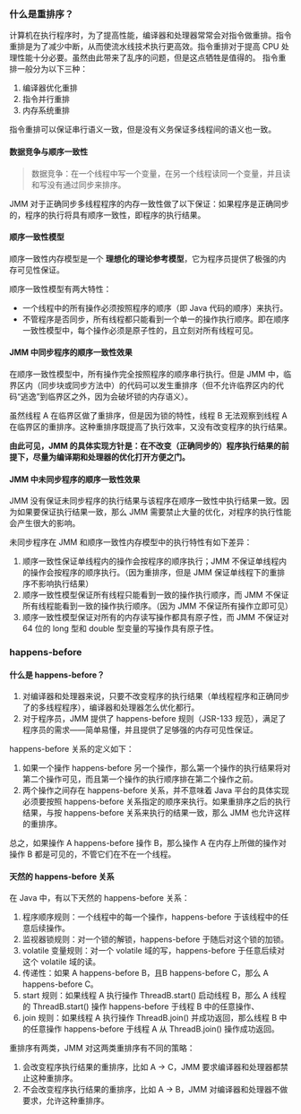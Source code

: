 ### 什么是重排序？
计算机在执行程序时，为了提高性能，编译器和处理器常常会对指令做重排。指令重排是为了减少中断，从而使流水线技术执行更高效。指令重排对于提高 CPU 处理性能十分必要。虽然由此带来了乱序的问题，但是这点牺牲是值得的。
指令重排一般分为以下三种：

1. 编译器优化重排
2. 指令并行重排
3. 内存系统重排

指令重排可以保证串行语义一致，但是没有义务保证多线程间的语义也一致。

#### 数据竞争与顺序一致性
> 数据竞争：在一个线程中写一个变量，在另一个线程读同一个变量，并且读和写没有通过同步来排序。

JMM 对于正确同步多线程程序的内存一致性做了以下保证：如果程序是正确同步的，程序的执行将具有顺序一致性，即程序的执行结果。

#### 顺序一致性模型
顺序一致性内存模型是一个 **理想化的理论参考模型**，它为程序员提供了极强的内存可见性保证。

顺序一致性模型有两大特性：
- 一个线程中的所有操作必须按照程序的顺序（即 Java 代码的顺序）来执行。
- 不管程序是否同步，所有线程都只能看到一个单一的操作执行顺序。即在顺序一致性模型中，每个操作必须是原子性的，且立刻对所有线程可见。

#### JMM 中同步程序的顺序一致性效果
在顺序一致性模型中，所有操作完全按照程序的顺序串行执行。但是 JMM 中，临界区内（同步块或同步方法中）的代码可以发生重排序（但不允许临界区内的代码“逃逸”到临界区之外，因为会破坏锁的内存语义）。

虽然线程 A 在临界区做了重排序，但是因为锁的特性，线程 B 无法观察到线程 A 在临界区的重排序。这种重排序既提高了执行效率，又没有改变程序的执行结果。

**由此可见，JMM 的具体实现方针是：在不改变（正确同步的）程序执行结果的前提下，尽量为编译期和处理器的优化打开方便之门。**

#### JMM 中未同步程序的顺序一致性效果
JMM 没有保证未同步程序的执行结果与该程序在顺序一致性中执行结果一致。因为如果要保证执行结果一致，那么 JMM 需要禁止大量的优化，对程序的执行性能会产生很大的影响。

未同步程序在 JMM 和顺序一致性内存模型中的执行特性有如下差异：

1. 顺序一致性保证单线程内的操作会按程序的顺序执行；JMM 不保证单线程内的操作会按程序的顺序执行。（因为重排序，但是 JMM 保证单线程下的重排序不影响执行结果）
2. 顺序一致性模型保证所有线程只能看到一致的操作执行顺序，而 JMM 不保证所有线程能看到一致的操作执行顺序。（因为 JMM 不保证所有操作立即可见）
3. 顺序一致性模型保证对所有的内存读写操作都具有原子性，而 JMM 不保证对 64 位的 long 型和 double 型变量的写操作具有原子性。

### happens-before
#### 什么是 happens-before？
1. 对编译器和处理器来说，只要不改变程序的执行结果（单线程程序和正确同步了的多线程程序），编译器和处理器怎么优化都行。
2. 对于程序员，JMM 提供了 happens-before 规则（JSR-133 规范），满足了程序员的需求——简单易懂，并且提供了足够强的内存可见性保证。

happens-before 关系的定义如下：
1. 如果一个操作 happens-before 另一个操作，那么第一个操作的执行结果将对第二个操作可见，而且第一个操作的执行顺序排在第二个操作之前。
2. 两个操作之间存在 happens-before 关系，并不意味着 Java 平台的具体实现必须要按照 happens-before 关系指定的顺序来执行。如果重排序之后的执行结果，与按 happens-before 关系来执行的结果一致，那么 JMM 也允许这样的重排序。

总之，如果操作 A happens-before 操作 B，那么操作 A 在内存上所做的操作对操作 B 都是可见的，不管它们在不在一个线程。

#### 天然的 happens-before 关系
在 Java 中，有以下天然的 happens-before 关系：

1. 程序顺序规则：一个线程中的每一个操作，happens-before 于该线程中的任意后续操作。
2. 监视器锁规则：对一个锁的解锁，happens-before 于随后对这个锁的加锁。
3. volatile 变量规则：对一个 volatile 域的写，happens-before 于任意后续对这个 volatile 域的读。
4. 传递性：如果 A happens-before B，且B happens-before C，那么 A happens-before C。
5. start 规则：如果线程 A 执行操作 ThreadB.start() 启动线程 B，那么 A 线程的 ThreadB.start() 操作 happens-before 于线程 B 中的任意操作、
6. join 规则：如果线程 A 执行操作 ThreadB.join() 并成功返回，那么线程 B 中的任意操作 happens-before 于线程 A 从 ThreadB.join() 操作成功返回。


重排序有两类，JMM 对这两类重排序有不同的策略：
1. 会改变程序执行结果的重排序，比如 A -> C，JMM 要求编译器和处理器都禁止这种重排序。
2. 不会改变程序执行结果的重排序，比如 A -> B，JMM 对编译器和处理器不做要求，允许这种重排序。
